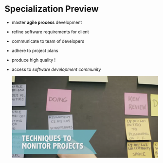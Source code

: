 # Specialization Preview

* master **agile process** development
* refine software requirements for client
* communicate to team of developers
* adhere to project plans
* produce high quality !
* access to *software development community*

  ![intro-specialization](assets/intro-specialization.png)

    
